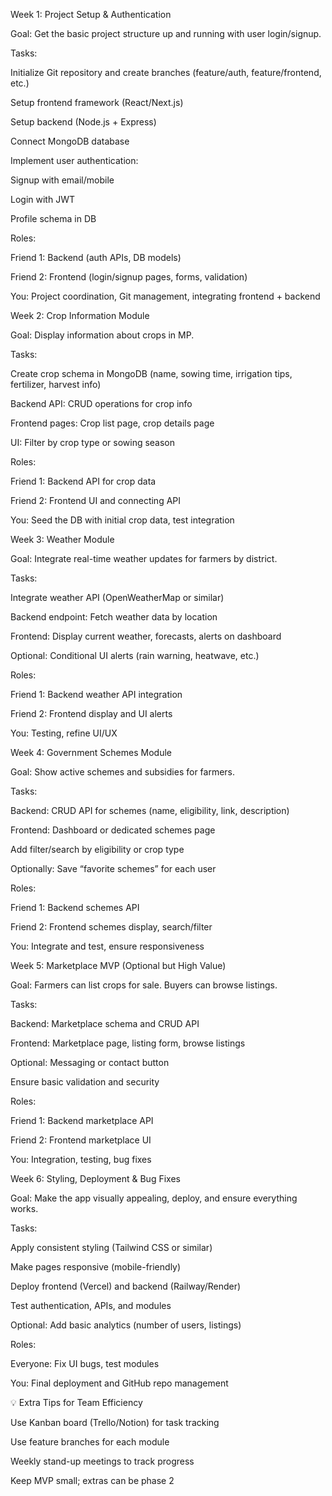 Week 1: Project Setup & Authentication

Goal: Get the basic project structure up and running with user login/signup.

Tasks:

Initialize Git repository and create branches (feature/auth, feature/frontend, etc.)

Setup frontend framework (React/Next.js)

Setup backend (Node.js + Express)

Connect MongoDB database

Implement user authentication:

Signup with email/mobile

Login with JWT

Profile schema in DB

Roles:

Friend 1: Backend (auth APIs, DB models)

Friend 2: Frontend (login/signup pages, forms, validation)

You: Project coordination, Git management, integrating frontend + backend

Week 2: Crop Information Module

Goal: Display information about crops in MP.

Tasks:

Create crop schema in MongoDB (name, sowing time, irrigation tips, fertilizer, harvest info)

Backend API: CRUD operations for crop info

Frontend pages: Crop list page, crop details page

UI: Filter by crop type or sowing season

Roles:

Friend 1: Backend API for crop data

Friend 2: Frontend UI and connecting API

You: Seed the DB with initial crop data, test integration

Week 3: Weather Module

Goal: Integrate real-time weather updates for farmers by district.

Tasks:

Integrate weather API (OpenWeatherMap or similar)

Backend endpoint: Fetch weather data by location

Frontend: Display current weather, forecasts, alerts on dashboard

Optional: Conditional UI alerts (rain warning, heatwave, etc.)

Roles:

Friend 1: Backend weather API integration

Friend 2: Frontend display and UI alerts

You: Testing, refine UI/UX

Week 4: Government Schemes Module

Goal: Show active schemes and subsidies for farmers.

Tasks:

Backend: CRUD API for schemes (name, eligibility, link, description)

Frontend: Dashboard or dedicated schemes page

Add filter/search by eligibility or crop type

Optionally: Save “favorite schemes” for each user

Roles:

Friend 1: Backend schemes API

Friend 2: Frontend schemes display, search/filter

You: Integrate and test, ensure responsiveness

Week 5: Marketplace MVP (Optional but High Value)

Goal: Farmers can list crops for sale. Buyers can browse listings.

Tasks:

Backend: Marketplace schema and CRUD API

Frontend: Marketplace page, listing form, browse listings

Optional: Messaging or contact button

Ensure basic validation and security

Roles:

Friend 1: Backend marketplace API

Friend 2: Frontend marketplace UI

You: Integration, testing, bug fixes

Week 6: Styling, Deployment & Bug Fixes

Goal: Make the app visually appealing, deploy, and ensure everything works.

Tasks:

Apply consistent styling (Tailwind CSS or similar)

Make pages responsive (mobile-friendly)

Deploy frontend (Vercel) and backend (Railway/Render)

Test authentication, APIs, and modules

Optional: Add basic analytics (number of users, listings)

Roles:

Everyone: Fix UI bugs, test modules

You: Final deployment and GitHub repo management

💡 Extra Tips for Team Efficiency

Use Kanban board (Trello/Notion) for task tracking

Use feature branches for each module

Weekly stand-up meetings to track progress

Keep MVP small; extras can be phase 2
